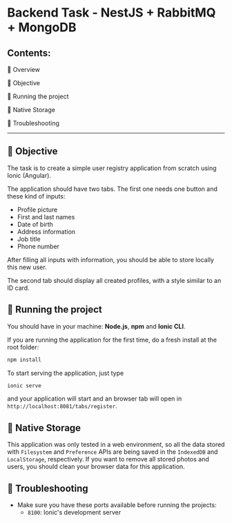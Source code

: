 # Backend Task - NestJS + RabbitMQ + MongoDB

## Contents:

📱 Overview

🎯 Objective

🏃 Running the project

📂 Native Storage

🚧 Troubleshooting

---

## 🎯 Objective

The task is to create a simple user registry application from scratch using Ionic (Angular).

The application should have two tabs. The first one needs one button and these kind of inputs:

- Profile picture
- First and last names
- Date of birth
- Address information
- Job title
- Phone number

After filling all inputs with information, you should be able to store locally this new user.

The second tab should display all created profiles, with a style similar to an ID card.

## 🏃 Running the project

You should have in your machine: **Node.js**, **npm** and **Ionic CLI**.

If you are running the application for the first time, do a fresh install at the root folder:

```sh
npm install
```

To start serving the application, just type

```sh
ionic serve
```

and your application will start and an browser tab will open in `http://localhost:8081/tabs/register`.

## 📂 Native Storage

This application was only tested in a web environment, so all the data stored with `Filesystem` and `Preference` APIs are being saved in the `IndexedDB` and `LocalStorage`, respectively. If you want to remove all stored photos and users, you should clean your browser data for this application.

## 🚧 Troubleshooting

- Make sure you have these ports available before running the projects:
  - `8100`: Ionic's development server
